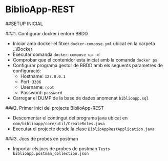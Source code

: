 # BiblioApp-REST

##SETUP INICIAL

###1. Configurar docker i entorn BBDD

- Iniciar amb docker el fitxer `docker-compose.yml` ubicat en la carpeta ..\Docker
- Executar comanda `docker-compose up -d`
- Comprobar que el contenidor esta iniciat amb la comanda `docker ps`
- Configurar programa gestor de BBDD amb els seguents parametres de configuració:
  * Hostname: `127.0.0.1`
  * Port: `3306`
  * Username: `root`
  * Password: `password`
- Carregar el DUMP de la base de dades anomenat `biblioapp.sql`

###2. Primer inici del projecte BiblioApp-REST

- Descomentar el contingut del programa java ubicat en `com/biblioapp/core/util/CreateRoles.java`
- Executar el projecte desde la clase `BiblioAppRestApplication.java`

###3. Jocs de probes en postman

- Importar els jocs de probes de postman `Tests biblioapp.postman_collection.json`




